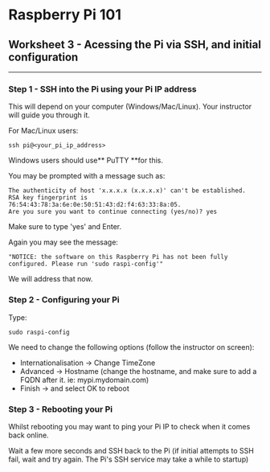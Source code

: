 # Raspberry Pi 101

## Worksheet 3 - Acessing the Pi via SSH, and initial configuration

---

### Step 1 - SSH into the Pi using your Pi IP address

This will depend on your computer (Windows/Mac/Linux). Your instructor will guide you through it.

For Mac/Linux users:

```ssh pi@<your_pi_ip_address>```

Windows users should use** PuTTY **for this.

You may be prompted with a message such as:

```
The authenticity of host 'x.x.x.x (x.x.x.x)' can't be established.
RSA key fingerprint is 76:54:43:78:3a:6e:0e:50:51:43:d2:f4:63:33:8a:05.
Are you sure you want to continue connecting (yes/no)? yes
```

Make sure to type 'yes' and Enter.


Again you may see the message:

```
"NOTICE: the software on this Raspberry Pi has not been fully configured. Please run 'sudo raspi-config'"
```

We will address that now.

### Step 2 - Configuring your Pi

Type:

```
sudo raspi-config
```

We need to change the following options (follow the instructor on screen):

* Internationalisation -> Change TimeZone
* Advanced -> Hostname (change the hostname, and make sure to add a FQDN after it. ie: mypi.mydomain.com)
* Finish -> and select OK to reboot

### Step 3 - Rebooting your Pi


Whilst rebooting you may want to ping your Pi IP to check when it comes back online.


Wait a few more seconds and SSH back to the Pi (if initial attempts to SSH fail, wait and try again. The Pi's SSH service may take a while to startup)

